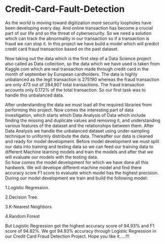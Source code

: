 # Credit-Card-Fault-Detection
As the world is moving toward digitization more security loopholes have been developing every day. And online transaction has become a crucial part of our life and so the threat of cybersecurity. So we need a solution which can track the abnormality in our transaction so if a transaction is fraud we can stop it. In this project we have build a model which will predict credit card fraud transaction based on the past dataset. 

Now taking out the data which is the first step of a Data Science project also called as Data collection, so the data which we have used is taken from Kaggle.com which are real transaction made through credit card in the month of september by European cardholders. The data is highly unbalanced as the legit transaction is 275190 whereas the fraud transaction are only 473 out of 284,807 total transactions. The fraud transaction accounts only 0.172% of the total transaction. So our first task was to handle this unbalanced data.

After understanding the data we must load all the required libraries from performing this project. Now comes the interesting part of data investigation, which starts which Data Analysis of Data which include finding the missing and duplicate values and removing it, and understanding various features of the dataset and the relationships between them.  After Data Analysis we handle the unbalanced dataset using under-sampling technique to uniformly distribute the data. Thereafter our data is cleaned and ready for model development.  Before model development we must split our data into training and testing data so we can feed our training data to different Machine learning models and train the models and after that we will evaluate our models with the testing data.  
So how comes the model development for which we have done all this hardwork. We will develope different machine model and find there accuracy score F1 score to evaluate which model has the highest precision.  During our model development we train and build the following model: 

1.Logistic Regression.

2.Decision Tree. 

3.K-Nearest Neighbors 

4.Random Forest 

But Logistic Regression got the highest accuracy score of 94.93% and F1 score of 94.82%.   We got 94.93% accuracy through Logistic Regression in our Credit Card Fraud Detection Project.  Hope you like it.....!!!
